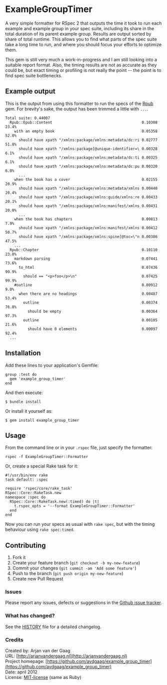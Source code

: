 # ExampleGroupTimer

A very simple formatter for RSpec 2 that outputs the time it took to run each
example and example group in your spec suite, including its share in the total
duration of its parent example group. Results are output sorted by share of
total runtime. This allows you to find what parts of the spec suite take a long
time to run, and where you should focus your efforts to optimize them.

This gem is still very much a work-in-progress and I am still looking into a
suitable report format. Also, the timing results are not as accurate as they
could be, but exact timing or profiling is not really the point -- the point is
to find spec suite bottlenecks.

## Example output

This is the output from using this formatter to run the specs of the
[Rpub](http://avdgaag.github.com/rpub) gem. For brevity's sake, the output has
been trimmed a little with `...`.

    Total suite: 0.44007
      Rpub::Epub::Content                                        0.10308 23.4%
        with an empty book                                       0.05358 52.0%
          should have xpath "/xmlns:package/xmlns:metadata/dc:ri 0.02777 51.8%
          should have xpath "/xmlns:package[@unique-identifier=\ 0.00328  6.1%
          should have xpath "/xmlns:package/xmlns:metadata/dc:ti 0.00325  6.1%
          should have xpath "/xmlns:package/xmlns:metadata/dc:pu 0.00320  6.0%
          ...
        when the book has a cover                                0.02155 20.9%
          should have xpath "/xmlns:package/xmlns:metadata/xmlns 0.00440 20.4%
          should have xpath "/xmlns:package/xmlns:guide/xmlns:re 0.00433 20.1%
          should have xpath "/xmlns:package/xmlns:manifest/xmlns 0.00431 20.0%
          ...
        when the book has chapters                               0.00813  7.9%
          should have xpath "/xmlns:package/xmlns:manifest/xmlns 0.00412 50.7%
          should have xpath "/xmlns:package/xmlns:spine[@toc=\"n 0.00386 47.5%
        ...
      Rpub::Chapter                                              0.10110 23.0%
        markdown parsing                                         0.07441 73.6%
          to_html                                                0.07436 99.9%
            should == "<p>foo</p>\n"                             0.07425 99.9%
        #outline                                                 0.00912  9.0%
          when there are no headings                             0.00487 53.4%
            outline                                              0.00374 76.8%
              should be empty                                    0.00364 97.3%
            outline                                              0.00105 21.6%
              should have 0 elements                             0.00097 92.4%
      ...

## Installation

Add these lines to your application's Gemfile:

    group :test do
      gem 'example_group_timer'
    end

And then execute:

    $ bundle install

Or install it yourself as:

    $ gem install example_group_timer

## Usage

From the command line or in your `.rspec` file, just specify the formatter:

    rspec -f ExampleGroupTimer::Formatter

Or, create a special Rake task for it:

    #!/usr/bin/env rake
    task default: :spec

    require 'rspec/core/rake_task'
    RSpec::Core::RakeTask.new
    namespace :spec do
      RSpec::Core::RakeTask.new(:timed) do |t|
        t.rspec_opts = '--format ExampleGroupTimer::Formatter'
      end
    end

Now you can run your specs as usual with `rake spec`, but with the timing
behaviour using `rake spec:timed`.

## Contributing

1. Fork it
2. Create your feature branch (`git checkout -b my-new-feature`)
3. Commit your changes (`git commit -am 'Add some feature'`)
4. Push to the branch (`git push origin my-new-feature`)
5. Create new Pull Request

### Issues

Please report any issues, defects or suggestions in the [Github issue
tracker](https://github.com/avdgaag/example_group_timer/issues).

### What has changed?

See the [HISTORY](https://github.com/avdgaag/example_group_timer/blob/master/HISTORY.md) file for a detailed changelog.

### Credits

Created by: Arjan van der Gaag  
URL: [http://arjanvandergaag.nl](http://arjanvandergaag.nl)  
Project homepage: [https://github.com/avdgaag/example_group_timer](https://github.com/avdgaag/example_group_timer)  
Date: april 2012  
License: [MIT-license](https://github.com/avdgaag/example_group_timer/blob/master/LICENSE) (same as Ruby)

